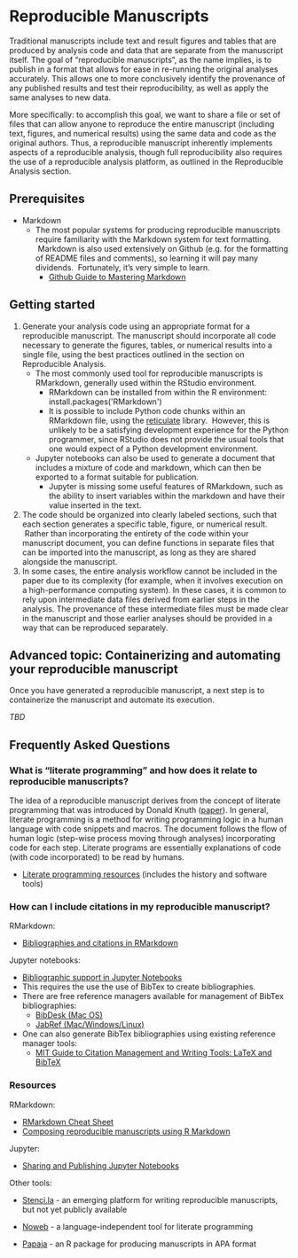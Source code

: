 # Reproducible Manuscripts

Traditional manuscripts include text and result figures and tables that are produced by analysis code and data that are separate from the manuscript itself. The goal of “reproducible manuscripts”, as the name implies, is to publish in a format that allows for ease in re-running the original analyses accurately. This allows one to more conclusively identify the provenance of any published results and test their reproducibility, as well as apply the same analyses to new data.

More specifically: to accomplish this goal, we want to share a file or set of files that can allow anyone to reproduce the entire manuscript (including text, figures, and numerical results) using the same data and code as the original authors. Thus, a reproducible manuscript inherently implements aspects of a reproducible analysis, though full reproducibility also requires the use of a reproducible analysis platform, as outlined in the Reproducible Analysis section.

## Prerequisites

-   Markdown
    -   The most popular systems for producing reproducible manuscripts require familiarity with the Markdown system for text formatting.  Markdown is also used extensively on Github (e.g. for the formatting of README files and comments), so learning it will pay many dividends.  Fortunately, it’s very simple to learn.
        -   [Github Guide to Mastering Markdown](https://www.google.com/url?q=https://guides.github.com/features/mastering-markdown/&sa=D&ust=1596500103472000&usg=AOvVaw3g02iKBXLsflKuh-Dw0SOP)

## Getting started

1.  Generate your analysis code using an appropriate format for a reproducible manuscript. The manuscript should incorporate all code necessary to generate the figures, tables, or numerical results into a single file, using the best practices outlined in the section on Reproducible Analysis.
    - The most commonly used tool for reproducible manuscripts is RMarkdown, generally used within the RStudio environment.  
        - RMarkdown can be installed from within the R environment: install.packages('RMarkdown')
        - It is possible to include Python code chunks within an RMarkdown file, using the [reticulate](https://www.google.com/url?q=https://rstudio.github.io/reticulate/articles/r_markdown.html&sa=D&ust=1596500103473000&usg=AOvVaw1mRGYRqu48Rp3bpjOkkFfO) library.  However, this is unlikely to be a satisfying development experience for the Python programmer, since RStudio does not provide the usual tools that one would expect of a Python development environment.
    - Jupyter notebooks can also be used to generate a document that includes a mixture of code and markdown, which can then be exported to a format suitable for publication.  
        - Jupyter is missing some useful features of RMarkdown, such as the ability to insert variables within the markdown and have their value inserted in the text.
1.  The code should be organized into clearly labeled sections, such that each section generates a specific table, figure, or numerical result.  Rather than incorporating the entirety of the code within your manuscript document, you can define functions in separate files that can be imported into the manuscript, as long as they are shared alongside the manuscript.  
2.  In some cases, the entire analysis workflow cannot be included in the paper due to its complexity (for example, when it involves execution on a high-performance computing system). In these cases, it is common to rely upon intermediate data files derived from earlier steps in the analysis. The provenance of these intermediate files must be made clear in the manuscript and those earlier analyses should be provided in a way that can be reproduced separately.

## Advanced topic: Containerizing and automating your reproducible manuscript

Once you have generated a reproducible manuscript, a next step is to containerize the manuscript and automate its execution.

*TBD*

## Frequently Asked Questions

### What is “literate programming” and how does it relate to reproducible manuscripts?

The idea of a reproducible manuscript derives from the concept of literate programming that was introduced by Donald Knuth ([paper](https://www.google.com/url?q=http://www.literateprogramming.com/knuthweb.pdf&sa=D&ust=1596500103474000&usg=AOvVaw0kgDSLAxNoOeICXK7CeK0b)). In general, literate programming is a method for writing programming logic in a human language with code snippets and macros. The document follows the flow of human logic (step-wise process moving through analyses) incorporating code for each step. Literate programs are essentially explanations of code (with code incorporated) to be read by humans.

-   [Literate programming resources](https://www.google.com/url?q=http://www.literateprogramming.com/&sa=D&ust=1596500103474000&usg=AOvVaw102KZlhOKXbaGQgT6nvPvp) (includes the history and software tools)

### How can I include citations in my reproducible manuscript?

RMarkdown:

-   [Bibliographies and citations in RMarkdown](https://www.google.com/url?q=https://rmarkdown.rstudio.com/authoring_bibliographies_and_citations.html&sa=D&ust=1596500103475000&usg=AOvVaw3Nv4FI-EqDVh6qF2YspUme)

Jupyter notebooks:

-   [Bibliographic support in Jupyter Notebooks](https://www.google.com/url?q=https://jupyter.brynmawr.edu/services/public/dblank/Jupyter%2520Notebook%2520Users%2520Manual.ipynb%235.-Bibliographic-Support&sa=D&ust=1596500103476000&usg=AOvVaw2eYMwya58f1cr5NG3Rff9K)
-   This requires the use the use of BibTex to create bibliographies.  
-   There are free reference managers available for management of BibTex bibliographies:
    -   [BibDesk (Mac OS)](https://www.google.com/url?q=https://bibdesk.sourceforge.io/&sa=D&ust=1596500103476000&usg=AOvVaw2K8TgDFBHyRbmGWZo4ScbO)
    -   [JabRef (Mac/Windows/Linux)](https://www.google.com/url?q=https://www.jabref.org/&sa=D&ust=1596500103476000&usg=AOvVaw0LdYoJxvkLF79TPsUvpiB8)
-   One can also generate BibTex bibliographies using existing reference manager tools:
    -   [MIT Guide to Citation Management and Writing Tools: LaTeX and BibTeX](https://www.google.com/url?q=https://libguides.mit.edu/cite-write/bibtex&sa=D&ust=1596500103477000&usg=AOvVaw0h1zeEXeN62RqZ_9MIVhUT)

### Resources

RMarkdown:

-   [RMarkdown Cheat Sheet](https://www.google.com/url?q=https://rstudio.com/wp-content/uploads/2015/02/rmarkdown-cheatsheet.pdf&sa=D&ust=1596500103477000&usg=AOvVaw0xwJO1f-hLwfdwQ5BMul9f)
-   [Composing reproducible manuscripts using R Markdown](https://www.google.com/url?q=https://elifesciences.org/labs/cad57bcf/composing-reproducible-manuscripts-using-r-markdown&sa=D&ust=1596500103478000&usg=AOvVaw0gE0_oUfr2AjE1u_AGTS9x)

Jupyter:

-   [Sharing and Publishing Jupyter Notebooks](https://www.google.com/url?q=https://reproducible-science-curriculum.github.io/publication-RR-Jupyter/index.html&sa=D&ust=1596500103478000&usg=AOvVaw2v7JqTejUafjjUAQu36e2h)

Other tools:

-   [Stenci.la](https://www.google.com/url?q=https://stenci.la/&sa=D&ust=1596500103478000&usg=AOvVaw10a1lCmK_oz7DSNCWgJen5) - an emerging platform for writing reproducible manuscripts, but not yet publicly available
-   [Noweb](https://www.google.com/url?q=https://ctan.org/pkg/noweb?lang%3Den&sa=D&ust=1596500103479000&usg=AOvVaw20hM-ezUT1TfLCiKntvE8U) - a language-independent tool for literate programming

-   [Papaja](https://www.google.com/url?q=https://crsh.github.io/papaja_man/&sa=D&ust=1596500103479000&usg=AOvVaw07TagehxaD1v4tNeohHxGt) - an R package for producing manuscripts in APA format

